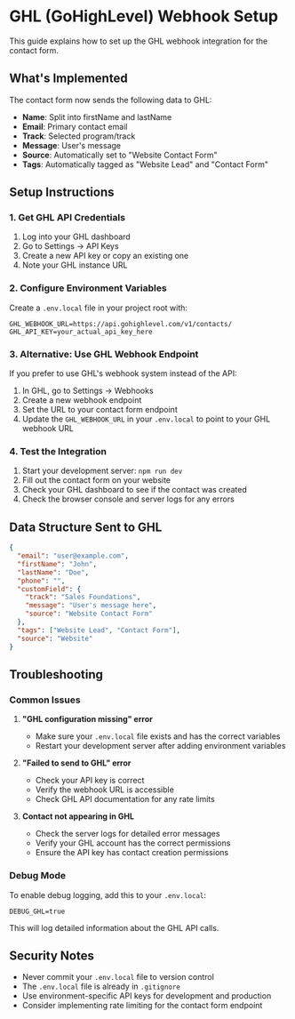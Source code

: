 # GHL (GoHighLevel) Webhook Setup

This guide explains how to set up the GHL webhook integration for the contact form.

## What's Implemented

The contact form now sends the following data to GHL:
- **Name**: Split into firstName and lastName
- **Email**: Primary contact email
- **Track**: Selected program/track
- **Message**: User's message
- **Source**: Automatically set to "Website Contact Form"
- **Tags**: Automatically tagged as "Website Lead" and "Contact Form"

## Setup Instructions

### 1. Get GHL API Credentials

1. Log into your GHL dashboard
2. Go to Settings → API Keys
3. Create a new API key or copy an existing one
4. Note your GHL instance URL

### 2. Configure Environment Variables

Create a `.env.local` file in your project root with:

```env
GHL_WEBHOOK_URL=https://api.gohighlevel.com/v1/contacts/
GHL_API_KEY=your_actual_api_key_here
```

### 3. Alternative: Use GHL Webhook Endpoint

If you prefer to use GHL's webhook system instead of the API:

1. In GHL, go to Settings → Webhooks
2. Create a new webhook endpoint
3. Set the URL to your contact form endpoint
4. Update the `GHL_WEBHOOK_URL` in your `.env.local` to point to your GHL webhook URL

### 4. Test the Integration

1. Start your development server: `npm run dev`
2. Fill out the contact form on your website
3. Check your GHL dashboard to see if the contact was created
4. Check the browser console and server logs for any errors

## Data Structure Sent to GHL

```json
{
  "email": "user@example.com",
  "firstName": "John",
  "lastName": "Doe",
  "phone": "",
  "customField": {
    "track": "Sales Foundations",
    "message": "User's message here",
    "source": "Website Contact Form"
  },
  "tags": ["Website Lead", "Contact Form"],
  "source": "Website"
}
```

## Troubleshooting

### Common Issues

1. **"GHL configuration missing" error**
   - Make sure your `.env.local` file exists and has the correct variables
   - Restart your development server after adding environment variables

2. **"Failed to send to GHL" error**
   - Check your API key is correct
   - Verify the webhook URL is accessible
   - Check GHL API documentation for any rate limits

3. **Contact not appearing in GHL**
   - Check the server logs for detailed error messages
   - Verify your GHL account has the correct permissions
   - Ensure the API key has contact creation permissions

### Debug Mode

To enable debug logging, add this to your `.env.local`:

```env
DEBUG_GHL=true
```

This will log detailed information about the GHL API calls.

## Security Notes

- Never commit your `.env.local` file to version control
- The `.env.local` file is already in `.gitignore`
- Use environment-specific API keys for development and production
- Consider implementing rate limiting for the contact form endpoint
